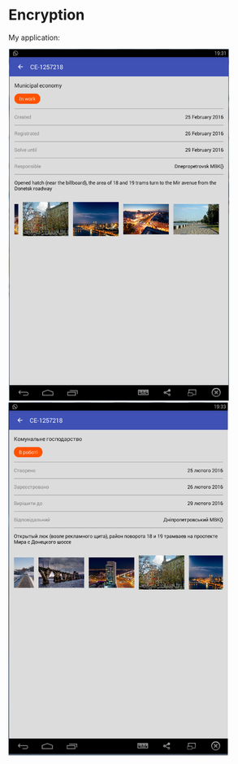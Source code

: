 # Encryption

My application:

![Alt text](/screenshot/screenshot_eng.png?raw=true "Example with english text")
![Alt text](/screenshot/screenshot_ukr.png?raw=true "Example with ukranian text")

